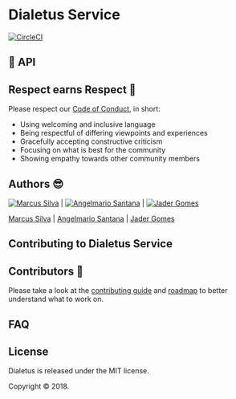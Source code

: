 # Dialetus Service
[![CircleCI](https://circleci.com/gh/mvfsillva/dialetus-service.svg?style=svg&circle-token=1e9adb58a5664ddd2c80e17f641775e2cbb6346f)](https://circleci.com/gh/mvfsillva/dialetus-service)


## 📃 API

## Respect earns Respect 👏

Please respect our [Code of Conduct](.github/code-of-conduct.md), in short:

- Using welcoming and inclusive language
- Being respectful of differing viewpoints and experiences
- Gracefully accepting constructive criticism
- Focusing on what is best for the community
- Showing empathy towards other community members

## Authors 😎
[![Marcus Silva](https://avatars2.githubusercontent.com/u/4579340?v=3&s=70)](https://github.com/mvfsillva) |
[![Angelmario Santana](https://avatars2.githubusercontent.com/u/7683909?v=3&s=70)](https://github.com/anfsantana) |
[![Jader Gomes](https://avatars2.githubusercontent.com/u/15023006?v=3&s=70)](https://github.com/jdrgomes)

[Marcus Silva](https://github.com/mvfsillva) |
[Angelmario Santana](https://github.com/anfsantana) |
[Jader Gomes](https://github.com/jdrgomes)

## Contributing to Dialetus Service

## Contributors 🎉

Please take a look at the [contributing guide](.github/contributing.md) and [roadmap](roadmap.md) to better understand what to work on.

## FAQ

## License

Dialetus is released under the MIT license.

Copyright © 2018.